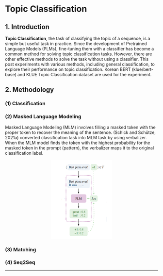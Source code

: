 # Topic Classification

## 1. Introduction

__Topic Classification__, the task of classifying the topic of a sequence, is a simple but useful task in practice. Since the development of Pretrained Language Models (PLMs),
fine-tuning them with a classifier has become a common method for solving topic classification tasks. However, there are other effective methods to solve the task without using a
classifier. This post experiments with various methods, including general classification, to explore their performance on topic classification. Korean BERT (klue/bert-base) and
KLUE Topic Classification dataset are used for the experiment. 

## 2. Methodology 

### (1) Classification

### (2) Masked Language Modeling

Masked Language Modeling (MLM) involves filling a masked token with the proper token to recover the meaning of the sentence. (Schick and Schütze, 2021a) converted classification 
task into MLM task by using verbalizer. When the MLM model finds the token with the highest probability for the masked token in the prompt (pattern), the verbalizer maps it to
the original classification label. 

<p align="center">
 <img src="images/pet.PNG" alt="example image" width="200" height="260"/>
</p>



### (3) Matching

### (4) Seq2Seq

---
